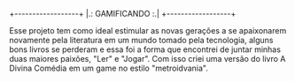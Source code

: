 +------------------+ |.: GAMIFICANDO :.| +------------------+

Esse projeto tem como ideal estimular as novas gerações a se apaixonarem novamente pela literatura em um mundo tomado pela tecnologia, alguns bons livros se perderam e essa foi a forma que encontrei de juntar minhas duas maiores paixões, "Ler" e "Jogar". Com isso criei uma versão do livro A Divina Comédia em um game no estilo "metroidvania".
